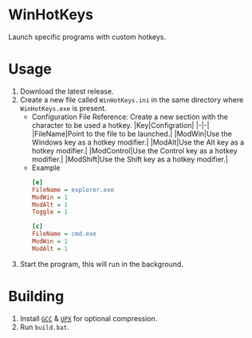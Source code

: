 # WinHotKeys
Launch specific programs with custom hotkeys.

# Usage
1. Download the latest release.
2. Create a new file called `WinHotKeys.ini` in the same directory where `WinHotKeys.exe` is present.
    - Configuration File Reference:
        Create a new section with the character to be used a hotkey.
        |Key|Configration|
        |-|-|
        |FileName|Point to the file to be launched.|
        |ModWin|Use the Windows key as a hotkey modifier.|
        |ModAlt|Use the Alt key as a hotkey modifier.|
        |ModControl|Use the Control key as a hotkey modifier.|
        |ModShift|Use the Shift key as a hotkey modifier.|
    - Example
        ```ini
        [e]
        FileName = explorer.exe
        ModWin = 1
        ModAlt = 1
        Toggle = 1

        [c]
        FileName = cmd.exe
        ModWin = 1
        ModAlt = 1
        ```
3. Start the program, this will run in the background.

# Building
1. Install [`GCC`](https://winlibs.com/) & [`UPX`](https://upx.github.io) for optional compression.
2. Run `build.bat`.
